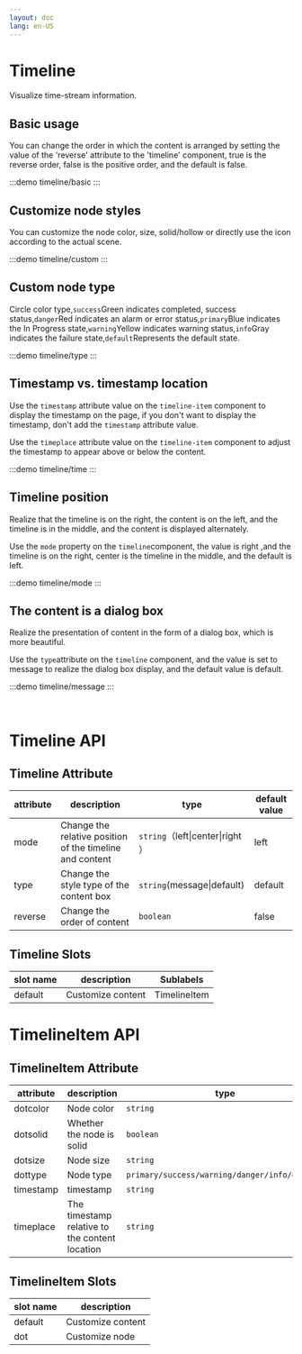 ```yaml
---
layout: doc
lang: en-US
---
```


# Timeline 
Visualize time-stream information.

## Basic usage

You can change the order in which the content is arranged by setting the value of the 'reverse' attribute to the 'timeline' component, true is the reverse order, false is the positive order, and the default is false.

<style lang="scss"> @use '../../../../examples/timeline/styles/common.scss'; </style>

:::demo
timeline/basic
:::

## Customize node styles

You can customize the node color, size, solid/hollow or directly use the icon according to the actual scene.

:::demo
timeline/custom
:::

## Custom node type

Circle color type,`success`Green indicates completed, success status,`danger`Red indicates an alarm or error status,`primary`Blue indicates the In Progress state,`warning`Yellow indicates warning status,`info`Gray indicates the failure state,`default`Represents the default state.

:::demo
timeline/type
:::

## Timestamp vs. timestamp location

Use the `timestamp` attribute value on the `timeline-item` component to display the timestamp on the page, if you don't want to display the timestamp, don't add the `timestamp` attribute value.

Use the `timeplace` attribute value on the `timeline-item` component to adjust the timestamp to appear above or below the content.

:::demo
timeline/time
:::

## Timeline position

Realize that the timeline is on the right, the content is on the left, and the timeline is in the middle, and the content is displayed alternately.

Use the `mode` property on the `timeline`component, the value is right ,and the timeline is on the right, center is the timeline in the middle, and the default is left.

:::demo
timeline/mode
:::

## The content is a dialog box

Realize the presentation of content in the form of a dialog box, which is more beautiful.

Use the `type`attribute on the `timeline` component, and the value is set to message to realize the dialog box display, and the default value is default.

:::demo
timeline/message
:::

<br>

# Timeline API

## Timeline Attribute

| attribute | description                       | type                             | default value  |
| ------ | -------------------------- | -------------------------------- | ------- |
| mode   | Change the relative position of the timeline and content | `string`（left\|center\|right ） | left    |
| type   | Change the style type of the content box       | `string`(message\|default)       | default |
| reverse | Change the order of content | `boolean` | false |



## Timeline Slots

| slot name  | description       | Sublabels       |
| ------- | ---------- | ------------ |
| default | Customize content | TimelineItem |

# TimelineItem API

## TimelineItem Attribute

| attribute    | description               | type                                          | default     |
| --------- | ------------------ | --------------------------------------------- | ---------- |
| dotcolor  | Node color           | `string`                                      | —          |
| dotsolid  | Whether the node is solid       | `boolean`                                     | false      |
| dotsize   | Node size           | `string`                                      | normal     |
| dottype   | Node type           | `primary/success/warning/danger/info/default` | default    |
| timestamp | timestamp             | `string`                                      | 0000/00/00 |
| timeplace | The timestamp relative to the content location | `string`                                      | bottom     |

## TimelineItem Slots

| slot name  | description       |
| ------- | ---------- |
| default | Customize content |
| dot     | Customize node |

